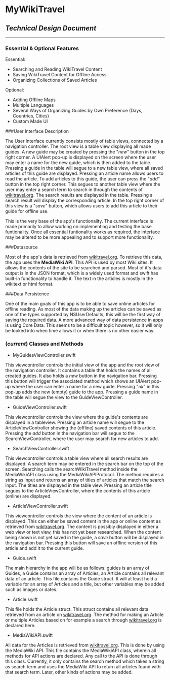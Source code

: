 # MyWikiTravel 
## *Technical Design Document*

---
### Essential & Optional Features
Essential:

* Searching and Reading WikiTravel Content
* Saving WikiTravel Content for Offline Access
* Organizing Collections of Saved Articles

Optional:

* Adding Offline Maps
* Multiple Languages
* Several Ways of Organizing Guides by Own Preference (Days, Countries, Cities)
* Custom Made UI

###User Interface Description

The User Interface currently consists mostly of table views, connected by a navigation controller. The root view is a table view displaying all made guides. A new guide may be created by pressing the "*new*" button in the top right corner. A UIAlert pop-up is displayed on the screen where the user may enter a name for the new guide, which is then added to the table. Pressing a guide in the table will segue to a new table view, where all saved articles of this guide are displayed. Pressing an article name allows users to read the article. To add articles to this guide, the user can press the "*add*" button in the top right corner. This segues to another table view where the user may enter a search term to search in through the contents of [wikitravel.org](www.wikitravel.org/en). The search results are displayed in the table. Pressing a search result will display the corresponding article. In the top right corner of this view is a "*save*" button, which allows users to add this article to their guide for offline use.

This is the very base of the app's functionality. The current interface is made primarily to allow working on implementing and testing the base funtionality. Once all essential funtionality works as required, the interface may be altered to be more appealing and to support more functionality. 

###Datasource

Most of the app's data is retrieved from [wikitravel.org](www.wikitravel.org/en). To retrieve this data, the app uses the **MediaWiki API**. This API is used by most Wiki sites. It allows the contents of the site to be searched and parsed. Most of it's data output is in the JSON format, which is a widely used format and swift has built-in functionality to handle it. The text in the articles is mostly in the wikitext or html format.

###Data Persistence

One of the main goals of this app is to be able to save online articles for offline reading. As most of the data making up the articles can be saved as one of the types supported by NSUserDefaults, this will be the first way of saving the required data. A more advanced way of data persistence in apps is using Core Data. This seems to be a difficult topic however, so it will only be looked into when time allows it or when there is no other easier way.

### (*current*) Classes and Methods

* MyGuidesViewController.swift

This viewcontroller controls the initial view of the app and the root view of the navigation controller. It contains a table that holds the names of all created guides. It also holds a *new* button in the navigation bar. Pressing this button will trigger the associated method which shows an UIAlert pop-up where the user can enter a name for a new guide. Pressing "*ok*" in this pop-up adds the new (empty) guide to the app. Pressing a guide name in the table will segue the view to the GuideViewController.

* GuideViewController.swift

This viewcontroller controls the view where the guide's contents are displayed in a tableview. Pressing an article name will segue to the ArticleViewController showing the (offline) saved contents of this article. Pressing the *add* button in the navigation bar will segue to the SearchViewController, where the user may search for new articles to add.

* SearchViewController.swift

This viewcontroller controls a table view where all search results are displayed. A search term may be entered in the search bar on the top of the screen. Searching calls the searchWikiTravel method inside the MediaWikiAPI class using the MediaWikiAPIProtocol. The method requires a string as input and returns an array of titles of articles that match the search input. The titles are displayed in the table view. Pressing an article title segues to the ArticleViewController, where the contents of this article (online) are displayed.

* ArticleViewController.swift 

This viewcontroller controls the view where the content of an article is displayed. This can either be saved content in the app or online content as retrieved from [wikitravel.org](www.wikitravel.org/en). The content is possibly displayed in either a web view or text view, this has not yet been researched. When the content being shown is not yet saved in the guide, a *save* button will be displayed in the navigation bar. Pressing this button will save an offline version of this article and add it to the current guide.

* Guide.swift

The main hierarchy in the app will be as follows: guides is an array of Guides, a Guide contains an array of Articles, an Article contains all relevant data of an article. This file contains the Guide struct. It will at least hold a variable for an array of Articles and a title, but other variables may be added such as images or dates. 

* Article.swift

This file holds the Article struct. This struct contains all relevant data retrieved from an article on [wikitravel.org](www.wikitravel.org/en). The method for making an Article or multiple Articles based on for example a search through [wikitravel.org](www.wikitravel.org/en) is declared here. 

* MediaWikiAPI.swift

All data for the Articles is retrieved from [wikitravel.org](www.wikitravel.org/en). This is done by using the MediaWiki API. This file contains the MediaWikiAPI class, wherein all methods for API actions are declared. Any call to the API is done through this class. Currently, it only contains the search method which takes a string as search term and uses the MediaWiki API to return all articles found with that search term. Later, other kinds of actions may be added.
